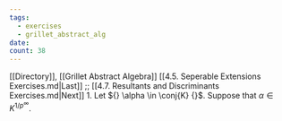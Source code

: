 ```yaml
---
tags:
  - exercises
  - grillet_abstract_alg
date:
count: 38
---
```

[[Directory]], [[Grillet Abstract Algebra]]
[[4.5. Seperable Extensions Exercises.md|Last]] ;; [[4.7. Resultants and Discriminants Exercises.md|Next]]
1. 
Let ${} \alpha \in \conj{K} {}$. Suppose that ${} \alpha \in K^{1 /p^{\infty }} {}$.